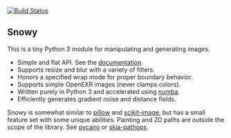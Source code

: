 [![Build Status](https://travis-ci.org/prideout/snowy.svg?branch=master)](https://travis-ci.org/prideout/snowy)

## Snowy

This is a tiny Python 3 module for manipulating and generating images.
- Simple and flat API. See the [documentation](https://github.prideout.net/snowy/).
- Supports resize and blur with a variety of filters.
- Honors a specified wrap mode for proper boundary behavior.
- Supports simple OpenEXR images (never clamps colors).
- Written purely in Python 3 and accelerated using [numba](https://numba.pydata.org/).
- Efficiently generates gradient noise and distance fields.

Snowy is somewhat similar to [pillow](https://python-pillow.org/) and
[scikit-image](https://scikit-image.org/), but has a small feature set with some unique abilities.
Painting and 2D paths are outside the scope of the library. See
  [pycairo](https://pycairo.readthedocs.io/en/latest/) or
  [skia-pathops](https://github.com/fonttools/skia-pathops).

<!--

  help(snowy) is not great.

  API Change:
    load / save should be import / export because they do a lot of manip
      such as 4-channel extension, delinearization, etc.
      Also: export should not take an imageio string. Instead it should have a bool
    for delinearization.

  arbitrary rotation

  CPCF's

  height field AO

  variable radius blur (radius multiplier is a fn not a constant)
    test with a distance field + gradient

  prefiltering as seen in docs/hoppe

  ---

  reduce_colors
  io can have create_movie
      heat wave example
      brownian loop zoom example
  io can have generate_gallery for making HTML, and optional forced width/height/filter
  pixel art scaling algorithm(s)
  add fractal.py
      mandelbrot example from numba
      also this: https://en.wikipedia.org/wiki/Buddhabrot
  generate voronoi or triangulations, like the little test images here:
      http://agea.github.io/tutorial.md/


Making a release:

  1. Update the version # in generate.py and setup.py, then run generate.py
  2. git push
  3. python3 setup.py sdist bdist_wheel
  4. twine upload dist/*

  consider using travis for this:
      https://docs.travis-ci.com/user/deployment/pypi/

Testing a release:

  open https://pypi.org/project/snowy/
  cd ~
  python3 -m venv snowy_test
  source snowy_test/bin/activate
  pip install snowy
  python3
      import snowy; import numpy as np
      n = snowy.generate_noise(100, 100, frequency=4, seed=42, wrapx=True)
      snowy.show(n)
      deactivate
  see also:
      https://docs.python-guide.org/dev/virtualenvs/

-->
